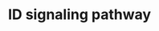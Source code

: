 ---
annotations:
- id: PW:0000003
  parent: signaling pathway
  type: Pathway Ontology
  value: signaling pathway
- id: PW:0001372
  parent: regulatory pathway
  type: Pathway Ontology
  value: Inhibitor of DNA binding signaling pathway
authors:
- A.Pandey
- MaintBot
- Khanspers
- Mkutmon
- MartijnVanIersel
- NetPath
- Christine Chichester
- L Dupuis
- Egonw
- Eweitz
citedin:
- link: PMC8267496
- link: PMC5085087
- link: PMC3789883
description: 'The Inhibitor of DNA binding (ID) proteins belong to the class V HLH
  family of transcription factors. Four ID proteins (ID 1-4)are known in humans. Unlike
  the basic HLH (bHLH) transcription factors, ID proteins lack the basic DNA binding
  region. They can heterodimerize with class I bHLH transcription factors to form
  inactive complexes. They thus act as dominant negative inhibitors of the class I
  bHLH transcription factors. They are also capable of regulating the activity of
  class II HLH transcription factors. Since, class I and II HLH proteins regulate
  the expression of cell type-specific genes and differentiated phenotype, ID proteins
  are thought to regulate the cross-talk between the pathways involved in cell growth
  and differentiation. Aberrant expression of ID proteins are found in many primary
  tumors and are found to regulate many steps in cancer progression including neo-angiogenesis,
  invasion and migration, proliferation and growth, cell-cell interaction and differentiation.
  These include head and neck squamous cell carcinoma, esophageal squamous cell carcinoma,
  melanoma, hepatocellular carcinonoma, pancreatic cancer, ovarian cancer, cervical
  cancer, breast cancer  and prostate cancer. Among the transcription factors that
  ID proteins associate with are the Ets family members (ELKs)  and paired box family
  (PAXs). They can also bind to the retinoblastoma and retinoblastoma-like proteins
  (RBLs), which are thought to be tumor suppressors. IDs can also be phosphorylated
  by CDK2.    Please access this pathway at [http://www.netpath.org/netslim/id_pathway.html
  NetSlim] database.  If you use this pathway, please cite following paper: Kandasamy,
  K., Mohan, S. S., Raju, R., Keerthikumar, S., Kumar, G. S. S., Venugopal, A. K.,
  Telikicherla, D., Navarro, J. D., Mathivanan, S., Pecquet, C., Gollapudi, S. K.,
  Tattikota, S. G., Mohan, S., Padhukasahasram, H., Subbannayya, Y., Goel, R., Jacob,
  H. K. C., Zhong, J., Sekhar, R., Nanjappa, V., Balakrishnan, L., Subbaiah, R., Ramachandra,
  Y. L., Rahiman, B. A., Prasad, T. S. K., Lin, J., Houtman, J. C. D., Desiderio,
  S., Renauld, J., Constantinescu, S. N., Ohara, O., Hirano, T., Kubo, M., Singh,
  S., Khatri, P., Draghici, S., Bader, G. D., Sander, C., Leonard, W. J. and Pandey,
  A. (2010). NetPath: A public resource of curated signal transduction pathways. <i>Genome
  Biology</i>. 11:R3.'
last-edited: 2021-12-23
organisms:
- Homo sapiens
redirect_from:
- /index.php/Pathway:WP53
- /instance/WP53
- /instance/WP53_rr120698
revision: r120698
schema-jsonld:
- '@context': https://schema.org/
  '@id': https://wikipathways.github.io/pathways/WP53.html
  '@type': Dataset
  creator:
    '@type': Organization
    name: WikiPathways
  description: 'The Inhibitor of DNA binding (ID) proteins belong to the class V HLH
    family of transcription factors. Four ID proteins (ID 1-4)are known in humans.
    Unlike the basic HLH (bHLH) transcription factors, ID proteins lack the basic
    DNA binding region. They can heterodimerize with class I bHLH transcription factors
    to form inactive complexes. They thus act as dominant negative inhibitors of the
    class I bHLH transcription factors. They are also capable of regulating the activity
    of class II HLH transcription factors. Since, class I and II HLH proteins regulate
    the expression of cell type-specific genes and differentiated phenotype, ID proteins
    are thought to regulate the cross-talk between the pathways involved in cell growth
    and differentiation. Aberrant expression of ID proteins are found in many primary
    tumors and are found to regulate many steps in cancer progression including neo-angiogenesis,
    invasion and migration, proliferation and growth, cell-cell interaction and differentiation.
    These include head and neck squamous cell carcinoma, esophageal squamous cell
    carcinoma, melanoma, hepatocellular carcinonoma, pancreatic cancer, ovarian cancer,
    cervical cancer, breast cancer  and prostate cancer. Among the transcription factors
    that ID proteins associate with are the Ets family members (ELKs)  and paired
    box family (PAXs). They can also bind to the retinoblastoma and retinoblastoma-like
    proteins (RBLs), which are thought to be tumor suppressors. IDs can also be phosphorylated
    by CDK2.    Please access this pathway at [http://www.netpath.org/netslim/id_pathway.html
    NetSlim] database.  If you use this pathway, please cite following paper: Kandasamy,
    K., Mohan, S. S., Raju, R., Keerthikumar, S., Kumar, G. S. S., Venugopal, A. K.,
    Telikicherla, D., Navarro, J. D., Mathivanan, S., Pecquet, C., Gollapudi, S. K.,
    Tattikota, S. G., Mohan, S., Padhukasahasram, H., Subbannayya, Y., Goel, R., Jacob,
    H. K. C., Zhong, J., Sekhar, R., Nanjappa, V., Balakrishnan, L., Subbaiah, R.,
    Ramachandra, Y. L., Rahiman, B. A., Prasad, T. S. K., Lin, J., Houtman, J. C.
    D., Desiderio, S., Renauld, J., Constantinescu, S. N., Ohara, O., Hirano, T.,
    Kubo, M., Singh, S., Khatri, P., Draghici, S., Bader, G. D., Sander, C., Leonard,
    W. J. and Pandey, A. (2010). NetPath: A public resource of curated signal transduction
    pathways. <i>Genome Biology</i>. 11:R3.'
  keywords:
  - CCNE1
  - CDK2
  - 'ELK1 '
  - ELK3
  - 'ELK4 '
  - ID1
  - ID2
  - ID3
  - MYOD1
  - 'PAX2 '
  - 'PAX5 '
  - 'PAX8 '
  - RB1
  - RBL1
  - RBL2
  - SREBF1
  license: CC0
  name: ID signaling pathway
seo: CreativeWork
title: ID signaling pathway
wpid: WP53
---